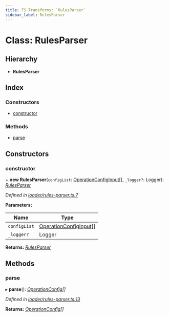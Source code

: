 ```yaml
---
title: TS Transforms: `RulesParser`
sidebar_label: RulesParser
---
```


# Class: RulesParser

## Hierarchy

* **RulesParser**

## Index

### Constructors

* [constructor](rulesparser.md#constructor)

### Methods

* [parse](rulesparser.md#parse)

## Constructors

###  constructor

\+ **new RulesParser**(`configList`: [OperationConfigInput](../overview.md#operationconfiginput)[], `_logger?`: Logger): *[RulesParser](rulesparser.md)*

*Defined in [loader/rules-parser.ts:7](https://github.com/terascope/teraslice/blob/653cf7530/packages/ts-transforms/src/loader/rules-parser.ts#L7)*

**Parameters:**

Name | Type |
------ | ------ |
`configList` | [OperationConfigInput](../overview.md#operationconfiginput)[] |
`_logger?` | Logger |

**Returns:** *[RulesParser](rulesparser.md)*

## Methods

###  parse

▸ **parse**(): *[OperationConfig](../overview.md#operationconfig)[]*

*Defined in [loader/rules-parser.ts:13](https://github.com/terascope/teraslice/blob/653cf7530/packages/ts-transforms/src/loader/rules-parser.ts#L13)*

**Returns:** *[OperationConfig](../overview.md#operationconfig)[]*
